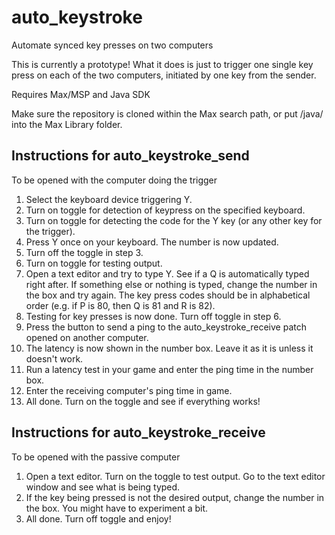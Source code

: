 # auto_keystroke
 Automate synced key presses on two computers
 
 This is currently a prototype! What it does is just to trigger one single key press on each of the two computers, initiated by one key from the sender.
 
 Requires Max/MSP and Java SDK
 
 Make sure the repository is cloned within the Max search path, or put /java/ into the Max Library folder.
 
## Instructions for auto_keystroke_send
 To be opened with the computer doing the trigger
 1. Select the keyboard device triggering Y.
 2. Turn on toggle for detection of keypress on the specified keyboard.
 3. Turn on toggle for detecting the code for the Y key (or any other key for the trigger).
 4. Press Y once on your keyboard. The number is now updated.
 5. Turn off the toggle in step 3.
 6. Turn on toggle for testing output.
 7. Open a text editor and try to type Y. See if a Q is automatically typed right after. If something else or nothing is typed, change the number in the box and try again. The key press codes should be in alphabetical order (e.g. if P is 80, then Q is 81 and R is 82).
 8. Testing for key presses is now done. Turn off toggle in step 6.
 9. Press the button to send a ping to the auto_keystroke_receive patch opened on another computer.
 10. The latency is now shown in the number box. Leave it as it is unless it doesn't work.
 11. Run a latency test in your game and enter the ping time in the number box.
 12. Enter the receiving computer's ping time in game.
 13. All done. Turn on the toggle and see if everything works!
 
## Instructions for auto_keystroke_receive
 To be opened with the passive computer 
 1. Open a text editor. Turn on the toggle to test output. Go to the text editor window and see what is being typed.
 2. If the key being pressed is not the desired output, change the number in the box. You might have to experiment a bit.
 3. All done. Turn off toggle and enjoy!
